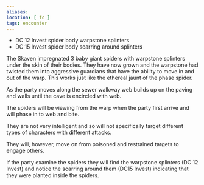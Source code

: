```yaml
---
aliases:
location: [ fc ]
tags: encounter
---
```


- DC 12 Invest spider body warpstone splinters
- DC 15 Invest spider body scarring around splinters

The Skaven impregnated 3 baby giant spiders with warpstone splinters under the skin of their bodies.  They have now grown and the warpstone had twisted them into aggressive guardians that have the ability to move in and out of the warp.  This works just like the ethereal jaunt of the phase spider.

As the party moves along the sewer walkway web builds up on the paving and walls until the cave is encircled with web.

The spiders will be viewing from the warp when the party first arrive and will phase in to web and bite.

They are not very intelligent and so will not specifically target different types of characters with different attacks.

They will, however, move on from poisoned and restrained targets to engage others.

If the party examine the spiders they will find the warpstone splinters (DC 12 Invest) and notice the scarring around them (DC15 Invest) indicating that they were planted inside the spiders.